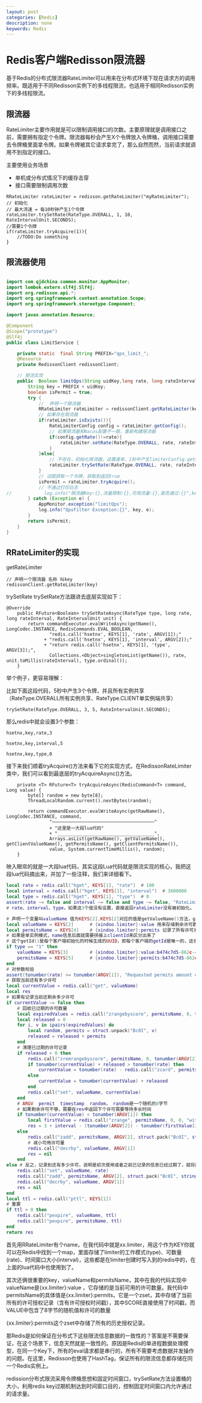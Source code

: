 ```yaml
---
layout: post
categories: [Redis]
description: none
keywords: Redis
---
```

# Redis客户端Redisson限流器
基于Redis的分布式限流器RateLimiter可以用来在分布式环境下现在请求方的调用频率。既适用于不同Redisson实例下的多线程限流，也适用于相同Redisson实例下的多线程限流。

## 限流器
RateLimiter主要作用就是可以限制调用接口的次数。主要原理就是调用接口之前，需要拥有指定个令牌。限流器每秒会产生X个令牌放入令牌桶，调用接口需要去令牌桶里面拿令牌。如果令牌被其它请求拿完了，那么自然而然，当前请求就调用不到指定的接口。

主要使用业务场景
- 单机或分布式情况下的缓存击穿
- 接口需要限制调用次数
```
RRateLimiter rateLimiter = redisson.getRateLimiter("myRateLimiter");
// 初始化
// 最大流速 = 每10秒钟产生1个令牌
rateLimiter.trySetRate(RateType.OVERALL, 1, 10, RateIntervalUnit.SECONDS);
//需要1个令牌
if(rateLimiter.tryAcquire(1)){
    //TODO:Do something 
}
```
## 限流器使用

```java

import com.qjdchina.common.monitor.AppMonitor;
import lombok.extern.slf4j.Slf4j;
import org.redisson.api.*;
import org.springframework.context.annotation.Scope;
import org.springframework.stereotype.Component;

import javax.annotation.Resource;

@Component
@Scope("prototype")
@Slf4j
public class LimitService {

    private static  final String PREFIX="qps_limit_";
    @Resource
    private RedissonClient redissonClient;

    // 限流实现
    public  Boolean limitQps(String uidKey,long rate, long rateInterval) {
        String key = PREFIX + uidKey;
        boolean isPermit = true;
        try {
            //  声明一个限流器
            RRateLimiter rateLimiter = redissonClient.getRateLimiter(key);
            // 如果存在限流器
            if(rateLimiter.isExists()){
                RateLimiterConfig config = rateLimiter.getConfig();
                // 如果限流器和Nacos配置不一致，重新构建限流器
                if(config.getRate()!=rate){
                    rateLimiter.setRate(RateType.OVERALL, rate, rateInterval, RateIntervalUnit.SECONDS);
                }
            }else{
                // 不存在，初始化限流器。设置速率，1秒中产生limiterConfig.getQps().getIp()个令牌
                rateLimiter.trySetRate(RateType.OVERALL, rate, rateInterval, RateIntervalUnit.SECONDS);
            }
            // 试图获取一个令牌，获取到返回true
            isPermit = rateLimiter.tryAcquire();
            // 不通过打印日志
//            log.info("限流器Key:{},流量限制:{},可用流量:{},是否通过:{}",key,rate,rateLimiter.availablePermits(),isPermit);
        } catch (Exception e) {
            AppMonitor.exception("limitQps");
            log.info("QpsFilter Exception:{}", key, e);
        }
        return isPermit;
    }
}

```

## RRateLimiter的实现
getRateLimiter
```
// 声明一个限流器 名称 叫key
redissonClient.getRateLimiter(key)
```

trySetRate
trySetRate方法跟进去底层实现如下：
```
@Override
    public RFuture<Boolean> trySetRateAsync(RateType type, long rate, long rateInterval, RateIntervalUnit unit) {
        return commandExecutor.evalWriteAsync(getName(), LongCodec.INSTANCE, RedisCommands.EVAL_BOOLEAN,
                "redis.call('hsetnx', KEYS[1], 'rate', ARGV[1]);"
              + "redis.call('hsetnx', KEYS[1], 'interval', ARGV[2]);"
              + "return redis.call('hsetnx', KEYS[1], 'type', ARGV[3]);",
                Collections.<Object>singletonList(getName()), rate, unit.toMillis(rateInterval), type.ordinal());
    }
```
举个例子，更容易理解：

比如下面这段代码，5秒中产生3个令牌，并且所有实例共享（RateType.OVERALL所有实例共享、RateType.CLIENT单实例端共享）
```
trySetRate(RateType.OVERALL, 3, 5, RateIntervalUnit.SECONDS);
```
那么redis中就会设置3个参数：
```
hsetnx,key,rate,3

hsetnx,key,interval,5

hsetnx,key,type,0
```

接下来我们顺着tryAcquire()方法来看下它的实现方式，在RedissonRateLimiter类中，我们可以看到最底层的tryAcquireAsync()方法。
```
    private <T> RFuture<T> tryAcquireAsync(RedisCommand<T> command, Long value) {
        byte[] random = new byte[8];
        ThreadLocalRandom.current().nextBytes(random);
 
        return commandExecutor.evalWriteAsync(getRawName(), LongCodec.INSTANCE, command,
                "——————————————————————————————————————"
                + "这里是一大段lua代码"
                + "____________________________________",
                Arrays.asList(getRawName(), getValueName(), getClientValueName(), getPermitsName(), getClientPermitsName()),
                value, System.currentTimeMillis(), random);
    }
```
映入眼帘的就是一大段lua代码，其实这段Lua代码就是限流实现的核心，我把这段lua代码摘出来，并加了一些注释，我们来详细看下。
```lua
local rate = redis.call("hget", KEYS[1], "rate")  # 100 
local interval = redis.call("hget", KEYS[1], "interval")  # 3600000
local type = redis.call("hget", KEYS[1], "type")  # 0
assert(rate ~= false and interval ~= false and type ~= false, "RateLimiter is not initialized")
# rate、interval、type，如果这3个值没有设置，直接返回rateLimiter没有被初始化。

# 声明一个变量叫valueName 值为KEYS[2],KEYS[2]对应的值是getValueName()方法，getValueName()返回的就是上面第一步getRateLimiter我们设置的key；如果type=1，表示全局共享，那么valueName 的值改为取KEYS[3]，KEYS[3]对应的值为getClientValueName()，
local valueName = KEYS[2]      # {xindoo.limiter}:value 用来存储剩余许可数量
local permitsName = KEYS[4]    # {xindoo.limiter}:permits 记录了所有许可发出的时间戳  
# 如果是单实例模式，name信息后面就需要拼接上clientId来区分出来了
# 这个getId()是每个客户端初始化的时候生成的UUID，即每个客户端的getId是唯一的，这也就验证了trySetRate方法中RateType.ALL与RateType.PER_CLIENT的作用。
if type == "1" then
    valueName = KEYS[3]        # {xindoo.limiter}:value:b474c7d5-862c-4be2-9656-f4011c269d54
    permitsName = KEYS[5]      # {xindoo.limiter}:permits:b474c7d5-862c-4be2-9656-f4011c269d54
end
# 对参数校验 
assert(tonumber(rate) >= tonumber(ARGV[1]), "Requested permits amount could not exceed defined rate")
# 获取当前还有多少许可 
local currentValue = redis.call("get", valueName)   
local res
# 如果有记录当前还剩余多少许可 
if currentValue ~= false then
    # 回收已过期的许可数量
    local expiredValues = redis.call("zrangebyscore", permitsName, 0, tonumber(ARGV[2]) - interval)
    local released = 0
    for i, v in ipairs(expiredValues) do
        local random, permits = struct.unpack("Bc0I", v)
        released = released + permits
    end
    # 清理已过期的许可记录
    if released > 0 then
        redis.call("zremrangebyscore", permitsName, 0, tonumber(ARGV[2]) - interval)
        if tonumber(currentValue) + released > tonumber(rate) then
            currentValue = tonumber(rate) - redis.call("zcard", permitsName)
        else
            currentValue = tonumber(currentValue) + released
        end
        redis.call("set", valueName, currentValue)
    end
    # ARGV  permit  timestamp  random， random是一个随机的8字节
    # 如果剩余许可不够，需要在res中返回下个许可需要等待多长时间 
    if tonumber(currentValue) < tonumber(ARGV[1]) then
        local firstValue = redis.call("zrange", permitsName, 0, 0, "withscores")
        res = 3 + interval - (tonumber(ARGV[2]) - tonumber(firstValue[2]))
    else
        redis.call("zadd", permitsName, ARGV[2], struct.pack("Bc0I", string.len(ARGV[3]), ARGV[3], ARGV[1]))
        # 减小可用许可量 
        redis.call("decrby", valueName, ARGV[1])
        res = nil
    end
else # 反之，记录到还有多少许可，说明是初次使用或者之前已记录的信息已经过期了，就将配置rate写进去，并减少许可数 
    redis.call("set", valueName, rate)
    redis.call("zadd", permitsName, ARGV[2], struct.pack("Bc0I", string.len(ARGV[3]), ARGV[3], ARGV[1]))
    redis.call("decrby", valueName, ARGV[1])
    res = nil
end
local ttl = redis.call("pttl", KEYS[1])
# 重置
if ttl > 0 then
    redis.call("pexpire", valueName, ttl)
    redis.call("pexpire", permitsName, ttl)
end
return res
```
首先用RRateLimiter有个name，在我代码中就是xx.limiter，用这个作为KEY你就可以在Redis中找到一个map，里面存储了limiter的工作模式(type)、可数量(rate)、时间窗口大小(interval)，这些都是在limiter创建时写入到的redis中的，在上面的lua代码中也使用到了。

其次还俩很重要的key，valueName和permitsName，其中在我的代码实现中valueName是{xx.limiter}:value ，它存储的是当前可用的许可数量。我代码中permitsName的具体值是{xx.limiter}:permits，它是一个zset，其中存储了当前所有的许可授权记录（含有许可授权时间戳），其中SCORE直接使用了时间戳，而VALUE中包含了8字节的随机值和许可的数量

{xx.limiter}:permits这个zset中存储了所有的历史授权记录。

那Redis是如何保证在分布式下这些限流信息数据的一致性的？答案是不需要保证，在这个场景下，信息天然就是一致性的。原因是Redis的单进程数据处理模型，在同一个Key下，所有的eval请求都是串行的，所有不需要考虑数据并发操作的问题。在这里，Redisson也使用了HashTag，保证所有的限流信息都存储在同一个Redis实例上。

redission分布式限流采用令牌桶思想和固定时间窗口，trySetRate方法设置桶的大小，利用redis key过期机制达到时间窗口目的，控制固定时间窗口内允许通过的请求量。



































